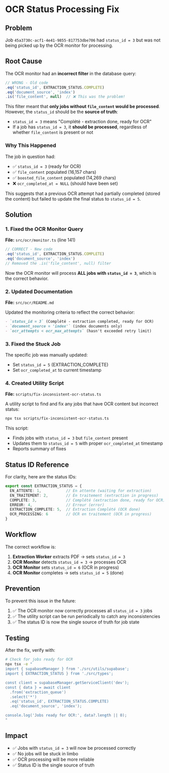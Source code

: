 # OCR Status Processing Fix

## Problem

Job `45a3730c-acf1-4e41-9855-817753dbe706` had `status_id = 3` but was not being picked up by the OCR monitor for processing.

## Root Cause

The OCR monitor had an **incorrect filter** in the database query:

```typescript
// WRONG - Old code
.eq('status_id', EXTRACTION_STATUS.COMPLETE)
.eq('document_source', 'index')
.is('file_content', null)  // ❌ This was the problem!
```

This filter meant that **only jobs without `file_content` would be processed**. However, the `status_id` should be the **source of truth**:

- `status_id = 3` means "Complété - extraction done, ready for OCR"
- If a job has `status_id = 3`, it **should be processed**, regardless of whether `file_content` is present or not

### Why This Happened

The job in question had:
- ✅ `status_id = 3` (ready for OCR)
- ✅ `file_content` populated (16,157 chars)
- ✅ `boosted_file_content` populated (14,269 chars)
- ❌ `ocr_completed_at = NULL` (should have been set)

This suggests that a previous OCR attempt had partially completed (stored the content) but failed to update the final status to `status_id = 5`.

## Solution

### 1. Fixed the OCR Monitor Query

**File:** `src/ocr/monitor.ts` (line 141)

```typescript
// CORRECT - New code
.eq('status_id', EXTRACTION_STATUS.COMPLETE)
.eq('document_source', 'index')
// Removed the .is('file_content', null) filter
```

Now the OCR monitor will process **ALL jobs with `status_id = 3`**, which is the correct behavior.

### 2. Updated Documentation

**File:** `src/ocr/README.md`

Updated the monitoring criteria to reflect the correct behavior:

```markdown
- `status_id = 3` (Complété - extraction completed, ready for OCR)
- `document_source = 'index'` (index documents only)
- `ocr_attempts < ocr_max_attempts` (hasn't exceeded retry limit)
```

### 3. Fixed the Stuck Job

The specific job was manually updated:
- Set `status_id = 5` (EXTRACTION_COMPLETE)
- Set `ocr_completed_at` to current timestamp

### 4. Created Utility Script

**File:** `scripts/fix-inconsistent-ocr-status.ts`

A utility script to find and fix any jobs that have OCR content but incorrect status:

```bash
npx tsx scripts/fix-inconsistent-ocr-status.ts
```

This script:
- Finds jobs with `status_id = 3` but `file_content` present
- Updates them to `status_id = 5` with proper `ocr_completed_at` timestamp
- Reports summary of fixes

## Status ID Reference

For clarity, here are the status IDs:

```typescript
export const EXTRACTION_STATUS = {
  EN_ATTENTE: 1,           // En attente (waiting for extraction)
  EN_TRAITEMENT: 2,        // En traitement (extraction in progress)
  COMPLETE: 3,             // Complété (extraction done, ready for OCR)
  ERREUR: 4,               // Erreur (error)
  EXTRACTION_COMPLETE: 5,  // Extraction Complété (OCR done)
  OCR_PROCESSING: 6        // OCR en traitement (OCR in progress)
}
```

## Workflow

The correct workflow is:

1. **Extraction Worker** extracts PDF → sets `status_id = 3`
2. **OCR Monitor** detects `status_id = 3` → processes OCR
3. **OCR Monitor** sets `status_id = 6` (OCR in progress)
4. **OCR Monitor** completes → sets `status_id = 5` (done)

## Prevention

To prevent this issue in the future:

1. ✅ The OCR monitor now correctly processes all `status_id = 3` jobs
2. ✅ The utility script can be run periodically to catch any inconsistencies
3. ✅ The status ID is now the single source of truth for job state

## Testing

After the fix, verify with:

```bash
# Check for jobs ready for OCR
npx tsx -e "
import { supabaseManager } from './src/utils/supabase';
import { EXTRACTION_STATUS } from './src/types';

const client = supabaseManager.getServiceClient('dev');
const { data } = await client
  .from('extraction_queue')
  .select('*')
  .eq('status_id', EXTRACTION_STATUS.COMPLETE)
  .eq('document_source', 'index');

console.log('Jobs ready for OCR:', data?.length || 0);
"
```

## Impact

- ✅ Jobs with `status_id = 3` will now be processed correctly
- ✅ No jobs will be stuck in limbo
- ✅ OCR processing will be more reliable
- ✅ Status ID is the single source of truth

